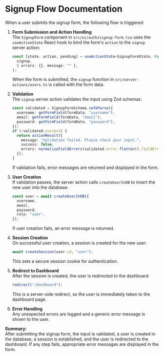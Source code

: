 # Signup Flow Documentation

When a user submits the signup form, the following flow is triggered:

1. **Form Submission and Action Handling**  
   The `SignupForm` component in `src/ui/auth/signup-form.tsx` uses the `useActionState` React hook to bind the form's `action` to the `signup` server action:

   ```typescript
   const [state, action, pending] = useActionState<SignupFormState, FormData>(
     signup,
     { errors: {}, message: "" },
   );
   ```

   When the form is submitted, the `signup` function in `src/server-actions/users.ts` is called with the form data.

2. **Validation**  
   The `signup` server action validates the input using Zod schemas:

   ```typescript
   const validated = SignupFormSchema.safeParse({
     username: getFormField(formData, "username"),
     email: getFormField(formData, "email"),
     password: getFormField(formData, "password"),
   });
   if (!validated.success) {
     return actionResult({
       message: "Validation failed. Please check your input.",
       success: false,
       errors: normalizeFieldErrors(validated.error.flatten().fieldErrors),
     });
   }
   ```

   If validation fails, error messages are returned and displayed in the form.

3. **User Creation**  
   If validation passes, the server action calls `createUserInDB` to insert the new user into the database:

   ```typescript
   const user = await createUserInDB({
     username,
     email,
     password,
     role: "user",
   });
   ```

   If user creation fails, an error message is returned.

4. **Session Creation**  
   On successful user creation, a session is created for the new user:

   ```typescript
   await createSession(user.id, "user");
   ```

   This sets a secure session cookie for authentication.

5. **Redirect to Dashboard**  
   After the session is created, the user is redirected to the dashboard:

   ```typescript
   redirect("/dashboard");
   ```

   This is a server-side redirect, so the user is immediately taken to the dashboard page.

6. **Error Handling**  
   Any unexpected errors are logged and a generic error message is shown to the user.

**Summary:**  
After submitting the signup form, the input is validated, a user is created in the database, a session is established, and the user is redirected to the dashboard. If any step fails, appropriate error messages are displayed in the form.
